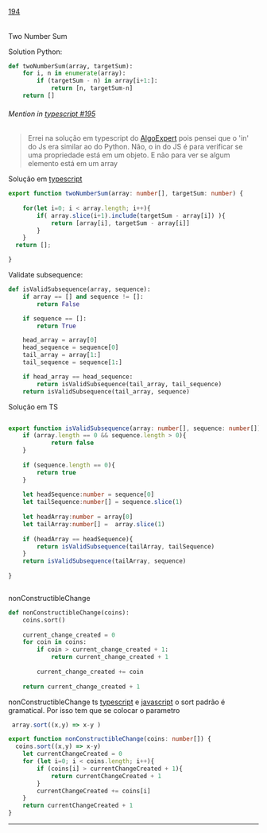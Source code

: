 [194](https://github.com/guilhermeprokisch/guilherme/issues/194) 
###### 

Two Number Sum

Solution Python:
```python
def twoNumberSum(array, targetSum):
	for i, n in enumerate(array):
		if (targetSum - n) in array[i+1:]:
			return [n, targetSum-n]
	return []
````


 ######  Mention in [typescript #195](typescript-#195)  
 > Errei na solução em typescript do [AlgoExpert](AlgoExpert.md) pois pensei que o 'in' do Js era similar ao do Python. Não, o in do JS é para verificar se uma propriedade está em um objeto. E não para ver se algum elemento está em um array


Solução em [typescript](typescript.md)

```typescript
export function twoNumberSum(array: number[], targetSum: number) {
	
	for(let i=0; i < array.length; i++){
		if( array.slice(i+1).include(targetSum - array[i]) ){
			return [array[i], targetSum - array[i]]
		}
	}
  return [];

}
```


Validate subsequence:

```python
def isValidSubsequence(array, sequence):
    if array == [] and sequence != []:
        return False

    if sequence == []:
        return True

    head_array = array[0]
    head_sequence = sequence[0]
    tail_array = array[1:]
    tail_sequence = sequence[1:]

    if head_array == head_sequence:
        return isValidSubsequence(tail_array, tail_sequence)    
    return isValidSubsequence(tail_array, sequence)
```


Solução em TS

```typescript

export function isValidSubsequence(array: number[], sequence: number[]): boolean {
	if (array.length == 0 && sequence.length > 0){
			return false
	}
		
	if (sequence.length == 0){
		return true
	}
			
	let headSequence:number = sequence[0]
	let tailSequence:number[] = sequence.slice(1)
	
	let headArray:number = array[0]
	let tailArray:number[] =  array.slice(1)
	
	if (headArray == headSequence){
		return isValidSubsequence(tailArray, tailSequence)
	}
	return isValidSubsequence(tailArray, sequence)
	
}



```


nonConstructibleChange

```python 
def nonConstructibleChange(coins):
	coins.sort()
	
	current_change_created = 0
	for coin in coins:
		if coin > current_change_created + 1:
			return current_change_created + 1
		
		current_change_created += coin
		
	return current_change_created + 1
```


nonConstructibleChange ts
[typescript](typescript.md) e [javascript](javascript.md) o sort padrão é gramatical. Por isso tem que se colocar o parametro

``` typescript
 array.sort((x,y) => x-y )
```

```typescript
export function nonConstructibleChange(coins: number[]) {
  coins.sort((x,y) => x-y)
	let currentChangeCreated = 0
	for (let i=0; i < coins.length; i++){
		if (coins[i] > currentChangeCreated + 1){
			return currentChangeCreated + 1
		} 
		currentChangeCreated += coins[i]
	}
	return currentChangeCreated + 1
}
```

-------------------------------------------------------------------------------

